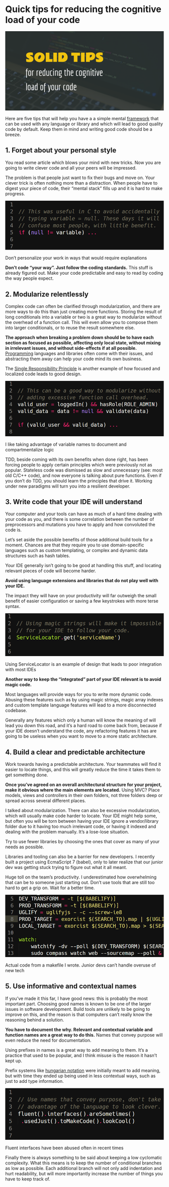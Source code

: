 # Quick tips for reducing the cognitive load of your code

![xxx](https://github.com/ChickenKyiv/awesome-js-essentials/blob/master/main%20folder/images/article7-folder/1LTpzKt3bWrqJTjN_Ni8s7Q.png)

Here are five tips that will help you have a a simple mental [framework](https://hackernoon.com/tagged/framework) that can be used with any language or library and which will lead to good quality code by default. 
Keep them in mind and writing good code should be a breeze.

## 1. Forget about your personal style
 You read some article which blows your mind with new tricks. 
 Now you are going to write clever code and all your peers will be impressed.

The problem is that people just want to fix their bugs and move on. Your clever trick is often nothing more than a distraction. 
When people have to digest your piece of code, their “mental stack” fills up and it is hard to make progress.


![](https://github.com/ChickenKyiv/awesome-js-essentials/blob/master/main%20folder/images/article7-folder/0BmUAcc8xCAtx7a_R.png)

Don’t personalize your work in ways that would require explanations

**Don’t code “your way”. Just follow the coding standards.** 
This stuff is already figured out. Make your code predictable and easy to read by coding the way people expect.

## 2. Modularize relentlessly

Complex code can often be clarified through modularization, and there are more ways to do this than just creating more functions. 
Storing the result of long conditionals into a variable or two is a great way to modularize without the overhead of a function call. This will even allow you to compose them into larger conditionals, or to reuse the result somewhere else.

**The approach when breaking a problem down should be to have each section as focused as possible, affecting only local state, without mixing in irrelevant issues, and without side-effects if at all possible.**
[Programming](<https://hackernoon.com/tagged/programming>) languages and libraries often come with their issues, and abstracting them away can help your code mind its own business. 

The [Single Responsibility Principle](<http://code.tutsplus.com/tutorials/solid-part-1-the-single-responsibility-principle--net-36074>) is another example of how focused and localized code leads to good design.

![](https://github.com/ChickenKyiv/awesome-js-essentials/blob/master/main%20folder/images/article7-folder/0aqtxRjY6ONXTCvUu.png)

I like taking advantage of variable names to document and compartmentalize logic

TDD, beside coming with its own benefits when done right, has been forcing people to apply certain principles which were previously not as popular. Stateless code was dismissed as slow and unnecessary (see: most old C/C++ code), and now everyone is talking about pure functions. Even if you don’t do TDD, you should learn the principles that drive it. Working under new paradigms will turn you into a resilient developer.

## 3. Write code that your IDE will understand

Your computer and your tools can have as much of a hard time dealing with your code as you, and there is some correlation between the number
 of preprocessors and mutations you have to apply and how convoluted the code is.

Let’s set aside the possible benefits of those additional build tools for a moment. 
Chances are that they require you to use domain-specific languages such as custom templating, or complex and dynamic data structures such as hash tables. 

Your IDE generally isn’t going to be good at handling this stuff, and locating relevant pieces of code will become harder.

**Avoid using language extensions and libraries that do not play well with your IDE.** 

The impact they will have on your productivity will far outweigh the small benefit of easier configuration or saving a few keystrokes with more terse syntax.

![](https://github.com/ChickenKyiv/awesome-js-essentials/blob/master/main%20folder/images/article7-folder/01hwYqzlsaq0ckuv7.png)

Using ServiceLocator is an example of design that leads to poor integration with most IDEs

**Another way to keep the “integrated” part of your IDE relevant is to avoid magic code.** 

Most languages will provide ways for you to write more dynamic code. Abusing these features such as by using magic strings, magic array indexes and custom template language features will lead to a more disconnected codebase. 

Generally any features which only a human will know the meaning of will lead you down this road, and it’s a hard road to come back from, because if your IDE doesn’t understand the code, any refactoring features it has are going to be useless when you want to move to a more static architecture.

## 4. Build a clear and predictable architecture

Work towards having a predictable architecture. Your teammates will find it easier to locate things, and this will greatly reduce the time it takes them to get something done.

 **Once you’ve agreed on an overall architectural structure for your project, make it obvious where the main elements are located.** 
 Using MVC? Place models, views and controllers in their own folders, not three folders deep or spread across several different places.

I talked about modularization. There can also be excessive modularization, which will usually make code harder to locate. Your IDE might help some, but often you will be torn between having your IDE ignore a vendor/library folder due to it having too much irrelevant code, or having it indexed and dealing with the problem manually. It’s a lose-lose situation. 

Try to use fewer libraries by choosing the ones that cover as many of your needs as possible.

Libraries and tooling can also be a barrier for new developers. I recently built a project using EcmaScript 7 (babel), only to later realize that our junior dev was getting stuck trying to figure out what it all meant. 

Huge toll on the team’s productivity. I underestimated how overwhelming that can be to someone just starting out. 
Don’t use tools that are still too hard to get a grip on. 
Wait for a better time.

![](https://github.com/ChickenKyiv/awesome-js-essentials/blob/master/main%20folder/images/article7-folder/0ozIrZIpq8KeFtFTg.png)

Actual code from a makefile I wrote. Junior devs can’t handle overuse of new tech

## 5. Use informative and contextual names

If you’ve made it this far, I have good news: this is probably the most important part. Choosing good names is known to be one of the larger issues in software development. Build tools are unlikely to be going to improve on this, and the reason is that computers can’t really know the reasoning behind a solution. 

**You have to document the why. Relevant and contextual variable and function names are a great way to do this.** 
Names that convey purpose will even reduce the need for documentation.

Using prefixes in names is a great way to add meaning to them. It’s a practice that used to be popular, and I think misuse is the reason it hasn’t kept up.

Prefix systems like [hungarian notation](<http://www.joelonsoftware.com/articles/Wrong.html>) were initially meant to add meaning, 
but with time they ended up being used in less contextual ways, such as just to add type information.

![](https://github.com/ChickenKyiv/awesome-js-essentials/blob/master/main%20folder/images/article7-folder/0XJXOdTzOFt3npMJy.png)

Fluent interfaces have been abused often in recent times

Finally there is always something to be said about keeping a low cyclomatic complexity. What this means is to keep the number of conditional branches as low as possible. Each additional branch will not only add indentation and hurt readability, but will more importantly increase the number of things you have to keep track of.